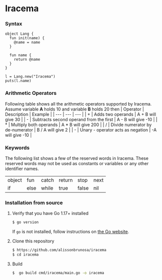 


# Iracema
### Syntax

```iracema
object Lang {
  fun init(name) {
    @name = name
  }

  fun name {
    return @name
  }
}

l = Lang.new("Iracema")
puts(l.name)

```
### Arithmetic Operators
Following table shows all the arithmetic operators supported by Iracema. Assume variable **A** holds 10 and variable **B** holds 20 then
| Operator | Description | Example |
| --- | --- | --- |
| +   | Adds two operands | A + B will give 30 |
| -   | Subtracts second operand from the first | A - B will give -10 |
| *   | Multiply both operands | A * B will give 200 |
| /   | Divide numerator by de-numerator | B / A will give 2 |
| -   | Unary - operator acts as negation | -A will give -10 |

### Keywords
The following list shows a few of the reserved words in Iracema. These reserved words may not be used as constants or variables or any other identifier names.

<table>
<body>
 <tr>
    <td>object</td>
    <td>fun</td>
    <td>catch</td>
    <td>return</td>
    <td>stop</td>
     <td>next</td>
  </tr>
  <tr>
    <td>if</td>
    <td>else</td>
    <td>while</td>
    <td>true</td>
    <td>false</td>
     <td>nil</td>
  </tr>
</tbody>
</table>



### Installation from source

1. Verify that you have Go 1.17+ installed

   ```sh
   $ go version
   ```

   If `go` is not installed, follow instructions on [the Go website](https://golang.org/doc/install).

2. Clone this repository

   ```sh
   $ https://github.com/alissonbrunosa/iracema
   $ cd iracema
   ```

3. Build

   ```sh
   $  go build cmd/iracema/main.go -o iracema
   ```
